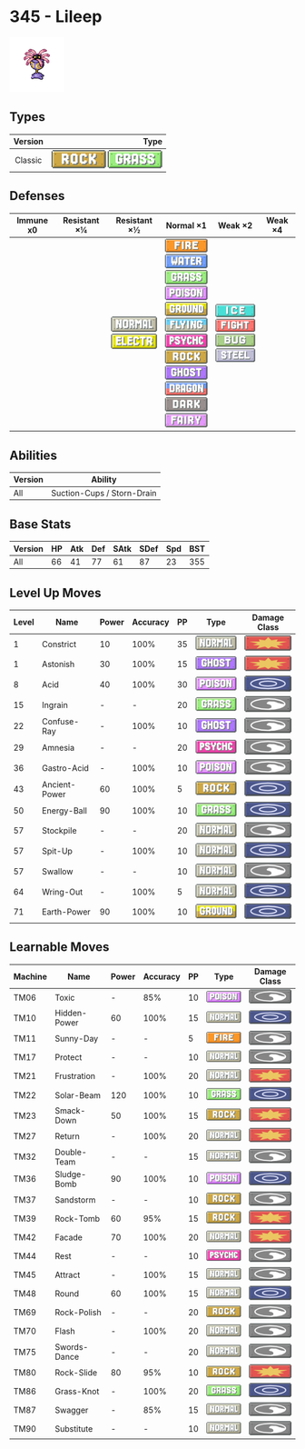 # 345 - Lileep

![lileep](../img/pokemon/345.png)

## Types

| Version | Type                                                            |
| :-----: | --------------------------------------------------------------: |
| Classic | ![rock](../img/types/rock.png) ![grass](../img/types/grass.png) |

## Defenses

| Immune x0 | Resistant ×¼ | Resistant ×½                                                                  | Normal ×1                                                                                                                                                                                                                                                                                                                                                                                                                                                     | Weak ×2                                                                                                                                       | Weak ×4 |
| --------- | ------------ | ----------------------------------------------------------------------------- | ------------------------------------------------------------------------------------------------------------------------------------------------------------------------------------------------------------------------------------------------------------------------------------------------------------------------------------------------------------------------------------------------------------------------------------------------------------- | --------------------------------------------------------------------------------------------------------------------------------------------- | ------- |
|           |              | ![normal](../img/types/normal.png)<br/>![electric](../img/types/electric.png) | ![fire](../img/types/fire.png)<br/>![water](../img/types/water.png)<br/>![grass](../img/types/grass.png)<br/>![poison](../img/types/poison.png)<br/>![ground](../img/types/ground.png)<br/>![flying](../img/types/flying.png)<br/>![psychic](../img/types/psychic.png)<br/>![rock](../img/types/rock.png)<br/>![ghost](../img/types/ghost.png)<br/>![dragon](../img/types/dragon.png)<br/>![dark](../img/types/dark.png)<br/>![fairy](../img/types/fairy.png) | ![ice](../img/types/ice.png)<br/>![fighting](../img/types/fighting.png)<br/>![bug](../img/types/bug.png)<br/>![steel](../img/types/steel.png) |         |

## Abilities

| Version | Ability                    |
| ------- | -------------------------- |
| All     | Suction-Cups / Storn-Drain |

## Base Stats

| Version | HP | Atk | Def | SAtk | SDef | Spd | BST |
| ------- | -- | --- | --- | ---- | ---- | --- | --- |
| All     | 66 | 41  | 77  | 61   | 87   | 23  | 355 |

## Level Up Moves

| Level | Name          | Power | Accuracy | PP | Type                                 | Damage Class                           |
| ----- | ------------- | ----- | -------- | -- | ------------------------------------ | -------------------------------------- |
| 1     | Constrict     | 10    | 100%     | 35 | ![normal](../img/types/normal.png)   | ![physical](../img/types/physical.png) |
| 1     | Astonish      | 30    | 100%     | 15 | ![ghost](../img/types/ghost.png)     | ![physical](../img/types/physical.png) |
| 8     | Acid          | 40    | 100%     | 30 | ![poison](../img/types/poison.png)   | ![special](../img/types/special.png)   |
| 15    | Ingrain       | -     | -        | 20 | ![grass](../img/types/grass.png)     | ![status](../img/types/status.png)     |
| 22    | Confuse-Ray   | -     | 100%     | 10 | ![ghost](../img/types/ghost.png)     | ![status](../img/types/status.png)     |
| 29    | Amnesia       | -     | -        | 20 | ![psychic](../img/types/psychic.png) | ![status](../img/types/status.png)     |
| 36    | Gastro-Acid   | -     | 100%     | 10 | ![poison](../img/types/poison.png)   | ![status](../img/types/status.png)     |
| 43    | Ancient-Power | 60    | 100%     | 5  | ![rock](../img/types/rock.png)       | ![special](../img/types/special.png)   |
| 50    | Energy-Ball   | 90    | 100%     | 10 | ![grass](../img/types/grass.png)     | ![special](../img/types/special.png)   |
| 57    | Stockpile     | -     | -        | 20 | ![normal](../img/types/normal.png)   | ![status](../img/types/status.png)     |
| 57    | Spit-Up       | -     | 100%     | 10 | ![normal](../img/types/normal.png)   | ![special](../img/types/special.png)   |
| 57    | Swallow       | -     | -        | 10 | ![normal](../img/types/normal.png)   | ![status](../img/types/status.png)     |
| 64    | Wring-Out     | -     | 100%     | 5  | ![normal](../img/types/normal.png)   | ![special](../img/types/special.png)   |
| 71    | Earth-Power   | 90    | 100%     | 10 | ![ground](../img/types/ground.png)   | ![special](../img/types/special.png)   |

## Learnable Moves

| Machine | Name         | Power | Accuracy | PP | Type                                 | Damage Class                           |
| ------- | ------------ | ----- | -------- | -- | ------------------------------------ | -------------------------------------- |
| TM06    | Toxic        | -     | 85%      | 10 | ![poison](../img/types/poison.png)   | ![status](../img/types/status.png)     |
| TM10    | Hidden-Power | 60    | 100%     | 15 | ![normal](../img/types/normal.png)   | ![special](../img/types/special.png)   |
| TM11    | Sunny-Day    | -     | -        | 5  | ![fire](../img/types/fire.png)       | ![status](../img/types/status.png)     |
| TM17    | Protect      | -     | -        | 10 | ![normal](../img/types/normal.png)   | ![status](../img/types/status.png)     |
| TM21    | Frustration  | -     | 100%     | 20 | ![normal](../img/types/normal.png)   | ![physical](../img/types/physical.png) |
| TM22    | Solar-Beam   | 120   | 100%     | 10 | ![grass](../img/types/grass.png)     | ![special](../img/types/special.png)   |
| TM23    | Smack-Down   | 50    | 100%     | 15 | ![rock](../img/types/rock.png)       | ![physical](../img/types/physical.png) |
| TM27    | Return       | -     | 100%     | 20 | ![normal](../img/types/normal.png)   | ![physical](../img/types/physical.png) |
| TM32    | Double-Team  | -     | -        | 15 | ![normal](../img/types/normal.png)   | ![status](../img/types/status.png)     |
| TM36    | Sludge-Bomb  | 90    | 100%     | 10 | ![poison](../img/types/poison.png)   | ![special](../img/types/special.png)   |
| TM37    | Sandstorm    | -     | -        | 10 | ![rock](../img/types/rock.png)       | ![status](../img/types/status.png)     |
| TM39    | Rock-Tomb    | 60    | 95%      | 15 | ![rock](../img/types/rock.png)       | ![physical](../img/types/physical.png) |
| TM42    | Facade       | 70    | 100%     | 20 | ![normal](../img/types/normal.png)   | ![physical](../img/types/physical.png) |
| TM44    | Rest         | -     | -        | 10 | ![psychic](../img/types/psychic.png) | ![status](../img/types/status.png)     |
| TM45    | Attract      | -     | 100%     | 15 | ![normal](../img/types/normal.png)   | ![status](../img/types/status.png)     |
| TM48    | Round        | 60    | 100%     | 15 | ![normal](../img/types/normal.png)   | ![special](../img/types/special.png)   |
| TM69    | Rock-Polish  | -     | -        | 20 | ![rock](../img/types/rock.png)       | ![status](../img/types/status.png)     |
| TM70    | Flash        | -     | 100%     | 20 | ![normal](../img/types/normal.png)   | ![status](../img/types/status.png)     |
| TM75    | Swords-Dance | -     | -        | 20 | ![normal](../img/types/normal.png)   | ![status](../img/types/status.png)     |
| TM80    | Rock-Slide   | 80    | 95%      | 10 | ![rock](../img/types/rock.png)       | ![physical](../img/types/physical.png) |
| TM86    | Grass-Knot   | -     | 100%     | 20 | ![grass](../img/types/grass.png)     | ![special](../img/types/special.png)   |
| TM87    | Swagger      | -     | 85%      | 15 | ![normal](../img/types/normal.png)   | ![status](../img/types/status.png)     |
| TM90    | Substitute   | -     | -        | 10 | ![normal](../img/types/normal.png)   | ![status](../img/types/status.png)     |